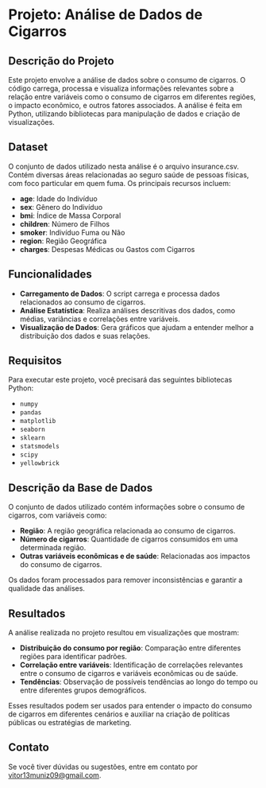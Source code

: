 # Projeto: Análise de Dados de Cigarros

## Descrição do Projeto

Este projeto envolve a análise de dados sobre o consumo de cigarros. O código carrega, processa e visualiza informações relevantes sobre a relação entre variáveis como o consumo de cigarros em diferentes regiões, o impacto econômico, e outros fatores associados. A análise é feita em Python, utilizando bibliotecas para manipulação de dados e criação de visualizações.

## Dataset

O conjunto de dados utilizado nesta análise é o arquivo insurance.csv. Contém diversas áreas relacionadas ao seguro saúde de pessoas físicas, com foco particular em quem fuma. Os principais recursos incluem:

- **age**: Idade do Indivíduo
- **sex**: Gênero do Indivíduo
- **bmi**: Índice de Massa Corporal
- **children**: Número de Filhos
- **smoker**: Indivíduo Fuma ou Não
- **region**: Região Geográfica
- **charges**: Despesas Médicas ou Gastos com Cigarros

## Funcionalidades

- **Carregamento de Dados**: O script carrega e processa dados relacionados ao consumo de cigarros.
- **Análise Estatística**: Realiza análises descritivas dos dados, como médias, variâncias e correlações entre variáveis.
- **Visualização de Dados**: Gera gráficos que ajudam a entender melhor a distribuição dos dados e suas relações.
  
## Requisitos

Para executar este projeto, você precisará das seguintes bibliotecas Python:

- `numpy`
- `pandas`
- `matplotlib`
- `seaborn`
- `sklearn`
- `statsmodels`
- `scipy`
- `yellowbrick`


## Descrição da Base de Dados

O conjunto de dados utilizado contém informações sobre o consumo de cigarros, com variáveis como:

- **Região**: A região geográfica relacionada ao consumo de cigarros.
- **Número de cigarros**: Quantidade de cigarros consumidos em uma determinada região.
- **Outras variáveis econômicas e de saúde**: Relacionadas aos impactos do consumo de cigarros.

Os dados foram processados para remover inconsistências e garantir a qualidade das análises.

## Resultados

A análise realizada no projeto resultou em visualizações que mostram:

- **Distribuição do consumo por região**: Comparação entre diferentes regiões para identificar padrões.
- **Correlação entre variáveis**: Identificação de correlações relevantes entre o consumo de cigarros e variáveis econômicas ou de saúde.
- **Tendências**: Observação de possíveis tendências ao longo do tempo ou entre diferentes grupos demográficos.

Esses resultados podem ser usados para entender o impacto do consumo de cigarros em diferentes cenários e auxiliar na criação de políticas públicas ou estratégias de marketing.

## Contato

Se você tiver dúvidas ou sugestões, entre em contato por [vitor13muniz09@gmail.com](mailto:vitor13muniz09@gmail.com).
